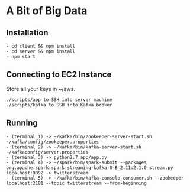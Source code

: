 # A Bit of Big Data

## Installation

```
- cd client && npm install
- cd server && npm install
- npm start
```

## Connecting to EC2 Instance

Store all your keys in ~/aws.

```
./scripts/app to SSH into server machine
./scripts/kafka to SSH into Kafka broker
```

## Running

```
- (terminal 1) -> ~/kafka/bin/zookeeper-server-start.sh ~/kafka/config/zookeeper.properties
- (terminal 2) -> ~/kafka/bin/kafka-server-start.sh ~/kafkaconfig/server.properties
- (terminal 3) -> python2.7 app/app.py
- (terminal 4) -> ~/spark/bin/spark-submit --packages org.apache.spark:spark-streaming-kafka-0-8_2.11:2.1.0 stream.py localhost:9092 -> twitterstream
- (terminal 5) -> ~/kafka/bin/kafka-console-consumer.sh --zookeeper localhost:2181 --topic twitterstream --from-beginning
```